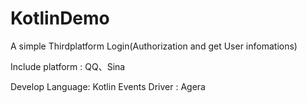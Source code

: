 # KotlinDemo

A simple Thirdplatform Login(Authorization and get User infomations)

Include platform : QQ、Sina

Develop Language: Kotlin
Events Driver :   Agera
